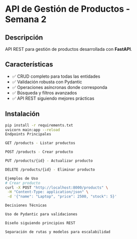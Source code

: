 # API de Gestión de Productos - Semana 2

## Descripción

API REST para gestión de productos desarrollada con **FastAPI**.

## Características

- ✅ CRUD completo para todas las entidades
- ✅ Validación robusta con Pydantic
- ✅ Operaciones asíncronas donde corresponda
- ✅ Búsqueda y filtros avanzados
- ✅ API REST siguiendo mejores prácticas

## Instalación

```bash
pip install -r requirements.txt
uvicorn main:app --reload
Endpoints Principales

GET /products - Listar productos

POST /products - Crear producto

PUT /products/{id} - Actualizar producto

DELETE /products/{id} - Eliminar producto

Ejemplos de Uso
# Crear producto
curl -X POST "http://localhost:8000/products" \
 -H "Content-Type: application/json" \
 -d '{"name": "Laptop", "price": 2500, "stock": 5}'

Decisiones Técnicas

Uso de Pydantic para validaciones

Diseño siguiendo principios REST

Separación de rutas y modelos para escalabilidad